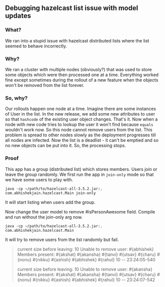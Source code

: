 ## Debugging hazelcast list issue with model updates

### What?
We ran into a stupid issue with hazelcast distributed lists where the list seemed to behave incorrectly.

### Why?
We ran a cluster with multiple nodes (obviously?) that was used to store some objects which were then processed one at a time.
Everything worked fine except sometimes during the rollout of a new feature when the objects won't be removed from the list forever.

### So, why?
Our rollouts happen one node at a time. Imagine there are some instances of User in the list. In the new release, we add some new attributes to user so that `hashcode` of the existing user object changes.
That's it. Now when a node with new code tries to lookup the user it won't find because `equals` wouldn't work now. So this node cannot remove users from the list. This problem is spread to other nodes slowly as the deployment progresses till all nodes are infected. Now the list is a deadlist - it can't be emptied and so no new objects can be put into it. So, the processing stops.

### Proof
This app has a group (distributed list) which stores members. Users join or leave the group randomly. We first run the app in `join-only` mode so that we have some users to play with.
```
java -cp ~/path/to/hazelcast-all-3.5.2.jar:. com.abhishekjain.hazelcast.Main join-only
```
It will start listing when users add the group.

Now change the user model to remove #isPersonAwesome field. Compile and run without the join-only arg now.
```
java -cp ~/path/to/hazelcast-all-3.5.2.jar:. com.abhishekjain.hazelcast.Main
```

It will try to remove users from the list randomly but fail.
> current size before leaving: 10
> Unable to remove user: #{abhishek}
> Members present:
> #{akshat}
> #{akansha}
> #{tanvi}
> #{utsav}
> #{charu}
> #{nonu}
> #{nikku}
> #{ashish}
> #{abhishek}
> #{rahul}
> 10 -- 23:24:05-540
> 
> current size before leaving: 10
> Unable to remove user: #{akansha}
> Members present:
> #{akshat}
> #{akansha}
> #{tanvi}
> #{utsav}
> #{charu}
> #{nonu}
> #{nikku}
> #{ashish}
> #{abhishek}
> #{rahul}
> 10 -- 23:24:07-542
